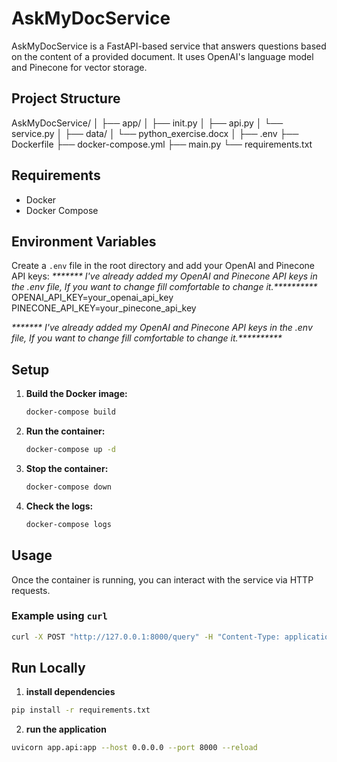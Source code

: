 # AskMyDocService

AskMyDocService is a FastAPI-based service that answers questions based on the content of a provided document. It uses
OpenAI's language model and Pinecone for vector storage.

## Project Structure

AskMyDocService/
│
├── app/
│ ├── init.py
│ ├── api.py
│ └── service.py
│
├── data/
│ └── python_exercise.docx
│
├── .env
├── Dockerfile
├── docker-compose.yml
├── main.py
└── requirements.txt

## Requirements

- Docker
- Docker Compose

## Environment Variables

Create a `.env` file in the root directory and add your OpenAI and Pinecone API keys:
_******* I've already added my OpenAI and Pinecone API keys in the .env file, If you want to change fill comfortable to
change it.**********_
OPENAI_API_KEY=your_openai_api_key
PINECONE_API_KEY=your_pinecone_api_key

_******* I've already added my OpenAI and Pinecone API keys in the .env file, If you want to change fill comfortable to
change it.**********_

## Setup

1. **Build the Docker image:**

    ```sh
    docker-compose build
    ```

2. **Run the container:**

    ```sh
    docker-compose up -d
    ```

3. **Stop the container:**

    ```sh
    docker-compose down
    ```
4. **Check the logs:**

    ```sh
    docker-compose logs
    ```

## Usage

Once the container is running, you can interact with the service via HTTP requests.

### Example using `curl`

```sh
curl -X POST "http://127.0.0.1:8000/query" -H "Content-Type: application/json" -d '{"query": "What is the exercise about?"}'
```

## Run Locally

1. **install dependencies**

```sh
pip install -r requirements.txt
```

2. **run the application**

```sh
uvicorn app.api:app --host 0.0.0.0 --port 8000 --reload
```
